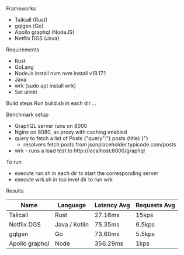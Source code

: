 Frameworks
- Tailcall (Rust)
- gqlgen (Go)
- Apollo graphql (NodeJS)
- Netflix DGS (Java)

Requirements
- Rust
- GoLang
- NodeJs
  install nvm
  nvm install v18.17.1
- Java
- wrk (sudo apt install wrk)
- Set ulimit

Build steps
Run build.sh in each dir
...

Benchmark setup
- GraphQL server runs on 8000
- Nginx on 8080, as proxy with caching enabled
- query to fetch a list of Posts {"query":"{ posts {title} }"} 
	- resolvers fetch posts from jsonplaceholder.typicode.com/posts 
- wrk - runs a load test to http://localhost:8000/graphql

To run
- execute run.sh in each dir to start the corresponding server
- execute wrk.sh in top level dir to run wrk

Results

|Name   | Language| Latency Avg | Requests Avg |
|-------|---------|-----------|----------|
| Tailcall | Rust | 27.16ms | 15kps |
| Netflix DGS | Java / Kotlin | 75.35ms | 6.5kps|
| gqlgen | Go | 73.60ms | 5.5kps |
| Apollo graphql | Node | 356.29ms | 1kps |

